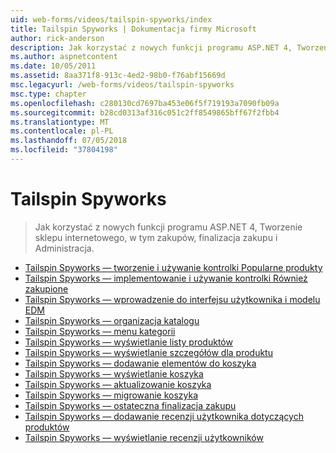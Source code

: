 ```yaml
---
uid: web-forms/videos/tailspin-spyworks/index
title: Tailspin Spyworks | Dokumentacja firmy Microsoft
author: rick-anderson
description: Jak korzystać z nowych funkcji programu ASP.NET 4, Tworzenie sklepu internetowego, w tym zakupów, finalizacja zakupu i Administracja.
ms.author: aspnetcontent
ms.date: 10/05/2011
ms.assetid: 8aa371f8-913c-4ed2-98b0-f76abf15669d
msc.legacyurl: /web-forms/videos/tailspin-spyworks
msc.type: chapter
ms.openlocfilehash: c280130cd7697ba453e06f5f719193a7090fb09a
ms.sourcegitcommit: b28cd0313af316c051c2ff8549865bff67f2fbb4
ms.translationtype: MT
ms.contentlocale: pl-PL
ms.lasthandoff: 07/05/2018
ms.locfileid: "37804198"
---
```

<a name="tailspin-spyworks"></a>Tailspin Spyworks
====================
> Jak korzystać z nowych funkcji programu ASP.NET 4, Tworzenie sklepu internetowego, w tym zakupów, finalizacja zakupu i Administracja.


- [Tailspin Spyworks — tworzenie i używanie kontrolki Popularne produkty](tailspin-spyworks-creating-and-using-the-popular-products-control.md)
- [Tailspin Spyworks — implementowanie i używanie kontrolki Również zakupione](tailspin-spyworks-implementing-and-using-the-also-purchased-control.md)
- [Tailspin Spyworks — wprowadzenie do interfejsu użytkownika i modelu EDM](tailspin-spyworks-intro-ui-and-edm.md)
- [Tailspin Spyworks — organizacja katalogu](tailspin-spyworks-directory-organization.md)
- [Tailspin Spyworks — menu kategorii](tailspin-spyworks-category-menu.md)
- [Tailspin Spyworks — wyświetlanie listy produktów](tailspin-spyworks-display-the-product-list.md)
- [Tailspin Spyworks — wyświetlanie szczegółów dla produktu](tailspin-spyworks-display-per-product-details.md)
- [Tailspin Spyworks — dodawanie elementów do koszyka](tailspin-spyworks-adding-items-to-the-shopping-cart.md)
- [Tailspin Spyworks — wyświetlanie koszyka](tailspin-spyworks-display-shopping-cart.md)
- [Tailspin Spyworks — aktualizowanie koszyka](tailspin-spyworks-update-the-shopping-cart.md)
- [Tailspin Spyworks — migrowanie koszyka](tailspin-spyworks-migrate-the-shopping-cart.md)
- [Tailspin Spyworks — ostateczna finalizacja zakupu](tailspin-spyworks-final-check-out.md)
- [Tailspin Spyworks — dodawanie recenzji użytkownika dotyczących produktów](tailspin-spyworks-adding-user-product-reviews.md)
- [Tailspin Spyworks — wyświetlanie recenzji użytkowników](tailspin-spyworks-displaying-user-reviews.md)
